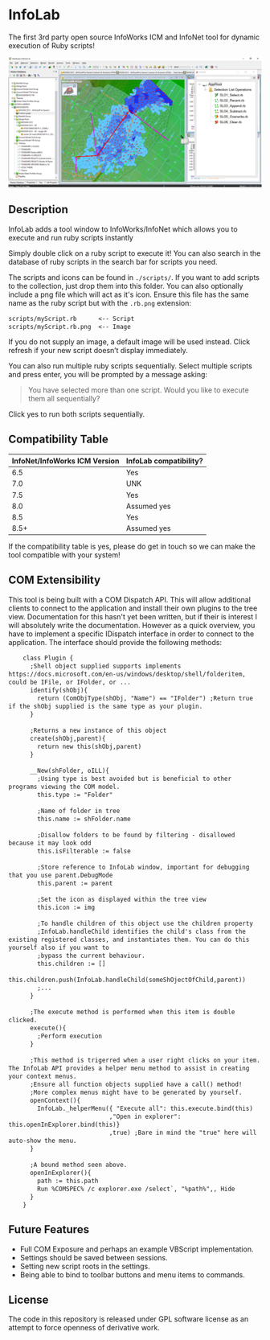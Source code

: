 # InfoLab

The first 3rd party open source InfoWorks ICM and InfoNet tool for dynamic execution of Ruby scripts!

![Test](./docs/pr1.png)

## Description

InfoLab adds a tool window to InfoWorks/InfoNet which allows you to execute and run ruby scripts instantly

Simply double click on a ruby script to execute it! You can also search in the database of ruby scripts in the search bar for scripts you need.

The scripts and icons can be found in `./scripts/`. If you want to add scripts to the collection, just drop them into this folder. You can also optionally include a png file which will act as it's icon. Ensure this file has the same name as the ruby script but with the `.rb.png` extension:

```
scripts/myScript.rb      <-- Script
scripts/myScript.rb.png  <-- Image
```

If you do not supply an image, a default image will be used instead. Click refresh if your new script doesn’t display immediately.

You can also run multiple ruby scripts sequentially. Select multiple scripts and press enter, you will be prompted by a message asking:

> You have selected more than one script. Would you like to execute them all sequentially?

Click yes to run both scripts sequentially.

## Compatibility Table

| InfoNet/InfoWorks ICM Version | InfoLab compatibility?|
|-------------------------------|-----------------------|
| 6.5                           | Yes                   |
| 7.0                           | UNK                   |
| 7.5                           | Yes                   |
| 8.0                           | Assumed yes           |
| 8.5                           | Yes                   |
| 8.5+                          | Assumed yes           |

If the compatibility table is yes, please do get in touch so we can make the tool compatible with your system!

## COM Extensibility

This tool is being built with a COM Dispatch API. This will allow additional clients to connect to the application and install their own plugins to the tree view. Documentation for this hasn't yet been written, but if their is interest I will absolutely write the documentation. However as a quick overview, you have to implement a specific IDispatch interface in order to connect to the application. The interface should provide the following methods:

```ahk
    class Plugin {
      ;Shell object supplied supports implements https://docs.microsoft.com/en-us/windows/desktop/shell/folderitem, could be IFile, or IFolder, or ...
      identify(shObj){
        return (ComObjType(shObj, "Name") == "IFolder") ;Return true if the shObj supplied is the same type as your plugin.
      }
      
      ;Returns a new instance of this object
      create(shObj,parent){
        return new this(shObj,parent)
      }
      
      __New(shFolder, oILL){
        ;Using type is best avoided but is beneficial to other programs viewing the COM model.
        this.type := "Folder"
        
        ;Name of folder in tree
        this.name := shFolder.name
        
        ;Disallow folders to be found by filtering - disallowed because it may look odd
        this.isFilterable := false
        
        ;Store reference to InfoLab window, important for debugging that you use parent.DebugMode
        this.parent := parent
        
        ;Set the icon as displayed within the tree view
        this.icon := img
        
        ;To handle children of this object use the children property
        ;InfoLab.handleChild identifies the child's class from the existing registered classes, and instantiates them. You can do this yourself also if you want to 
        ;bypass the current behaviour.
        this.children := []
        this.children.push(InfoLab.handleChild(someShOjectOfChild,parent))
        ;...
      }
      
      ;The execute method is performed when this item is double clicked.
      execute(){ 
        ;Perform execution
      }
      
      ;This method is trigerred when a user right clicks on your item. The InfoLab API provides a helper menu method to assist in creating your context menus.
      ;Ensure all function objects supplied have a call() method!
      ;More complex menus might have to be generated by yourself.
      openContext(){
        InfoLab._helperMenu({ "Execute all": this.execute.bind(this) 
                            ,"Open in explorer": this.openInExplorer.bind(this)}
                            ,true) ;Bare in mind the "true" here will auto-show the menu.
      }

      ;A bound method seen above.
      openInExplorer(){
        path := this.path
        Run %COMSPEC% /c explorer.exe /select`, "%path%",, Hide
      }
    }
```

## Future Features

* Full COM Exposure and perhaps an example VBScript implementation.
* Settings should be saved between sessions.
* Setting new script roots in the settings.
* Being able to bind to toolbar buttons and menu items to commands.

## License

The code in this repository is released under GPL software license as an attempt to force openness of derivative work.
